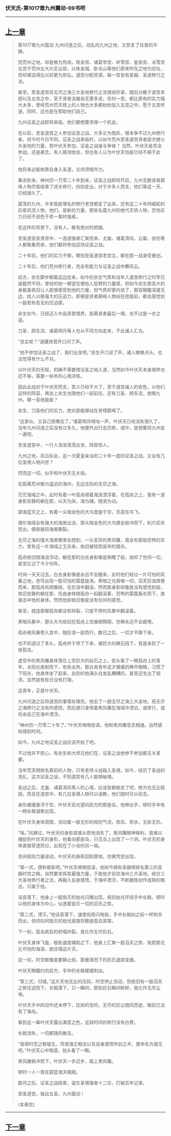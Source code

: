 ### 伏天氏-第1017章九州震动-69书吧

--------
[上一章](./56db2aa7f0fdd064362da983bc7eb5de.md)
--------


>
>
>
>第1017章九州震动
>九州问道之后，动乱的九州之地，又恢复了往昔的平静。
>
>而荒州之地，却是极为热闹，炼金宫、诸葛学宫、听雪宫、星辰宫、冰雪宫五宫于荒州五大片区出现，以炼金城、卧龙山等他们原来所在之地为旧址，但却建造得比以前更为恢弘，道宫分配资源，每一宫皆有圣器、圣道修行之法。
>
>甚至，至圣道宫将无尽之海三大圣地修行之法借阅抄录，随后分散于道宫本部以及五宫之中，至于贤者法器自无需多说，任何一宫，都比原有的实力强大太多，曾经荒州荒天榜上的人物也大多都纷纷加入五宫之中，愿于五宫传道，同时，这也是在帮助他们自己。
>
>九州证圣之战即将来临，他们都想要求得一个机会。
>
>在以前，至圣道宫之人参加证圣之战，大多沦为炮灰，根本争不过九州修行者，但今时今日不同，证圣之战来临时，以如今荒州至圣道宫贤者层次撼七大圣地的力量，若叶伏天参加，证圣之战谁与争锋？
>当然，叶伏天是否会参战，还是悬念，有人猜测他会，但也有人认为叶伏天怕是已经不屑于此了。
>
>他将来必能依靠自身入圣道，又何须借外力。
>
>春去秋来，神州历一万零二十年到来，证圣之战即将开启，九州无数贤者巅峰人物尽皆结束了闭关修行，纷纷走出，对于许多人而言，他们等这一天，已经很久了。
>
>震荡的九州，许多隐姓埋名的修行老怪都走了出来，还有这二十年间崛起的后辈风流人物，他们，是新的力量，那些名震九州的绝代天骄人物，恐怕实力已经不逊色于老一辈的强者。
>
>在这样的背景下，没有人，敢有绝对的把握。
>
>至圣道宫圣贤宫中，一道道强者汇聚而来，尤蚩、诸葛清风、云裳、徐伤等人都聚集而来，他们都将参加这场证圣之战。
>
>二十年前，他们的实力不够，哪怕至圣道宫老宫主，都在那一战身受重创。
>
>二十年后，他们荒州修行者，完全有能力与证圣之战中舞风云。
>
>前方，余生脚步朝着这边走来，如今的余生气质和当年入道宫修行之时早已是截然不同，曾经的他一眼望去便给人狂野的力量感，但如今余生那高大的身躯虽依旧让人能够感受到他的力量，但气质却更内敛了，那双眼瞳深邃无边，给人以极强大的压迫力，即便是贤者巅峰人物站在他面前，都会感觉到一股若有若无的压迫感。
>
>余生如今，已经迈入中品贤君境界，距离贤者最后一境，也不过是一步之遥。
>
>刀圣、顾东流、诸葛明月等人也从不同方向走来，于此诸人汇合。
>
>“宫主呢？”道藏贤君开口问了声。
>
>“他不参加证圣之战了，我们出发吧。”余生开口说了声，诸人微微点头，也没觉得有什么不对。
>
>以叶伏天的天赋，的确不需要借证圣之地入道，当然如今叶伏天本身境界也还不够，需要一些年的心境淬炼。
>
>因此此战对于叶伏天而言，意义已经不大了，至于道宫诸人的安危，以他们这样的阵容，再加上余生也随他们一起前往，还有刀圣、顾东流，放眼九州，哪一圣地能敌？
>
>余生、刀圣他们的实力，绝对是能够站在贤榜巅峰了。
>
>“这家伙，又自己偷懒去了。”诸葛明月嘀咕一声，叶伏天已经消失很久了，当年九州问道之后没有过多久，他便外出行走历练，或许，是想要将九州走一遍吧。
>
>至圣道宫中，一行人浩浩荡荡出发，阵容惊人。
>
>九州之地，风云际会，这一次夏皇亲设的二十年一度的证圣之战，又会有几位圣境人物问世？
>
>然而这一切，似乎和叶伏天无关般。
>
>在距离荒州极为遥远的海州，无边无际的无尽之海。
>
>茫茫海域之中，此时有着一叶孤舟顺着海浪漂浮着，在孤舟之上，竟有一道身影安静的躺在那，以天为床，海为铺，随浪为动。
>
>碧海蓝天之上，有着一头暗金色的大鸟盘旋于空，天高任鸟飞。
>
>偶尔海域会有强大的海兽出没，那头暗金色的大鸟便会俯冲而下，利爪扣杀而出，便直接将海兽撕裂。
>
>无尽之海的强大海兽哪里会想到，一头变异的黑风雕，竟会有那般恐怖的实力，曾有这一片海域之王杀来，依旧被轻而易举的猎杀。
>
>孤舟依旧随海浪浮动，躺在那的白衣身影像是熟睡了般，抛却了世间一切，甚至忘记了今夕何年。
>
>时间一天天过去，白衣身影像是永远不会醒来，此时他们经过一片可怕的风暴之地，苍穹出现一股可怕的雷霆旋涡，黑暗之光吞噬一切，滔天巨浪席卷而来，那孤舟风雨飘摇，在巨浪中翻滚，然而那身影却像是没有感觉到般，依旧安静的躺在那，任由身体随孤舟一起翻滚着，恐怖的雷霆轰杀而下，直接击中他的身体，然而他却依旧像是没有任何的感觉。
>
>甚至，就连那艘孤舟都没有碎裂，只是不停的风暴中翻滚着。
>
>黑暗风暴中，那头大鸟依旧在孤舟上空展翅翱翔，仿佛永远不会疲倦。
>
>孤舟被风暴卷入其中，随巨浪一起而行，数日之后，一切才平静下来。
>
>也不知道过了多久，孤舟终于停了下来，被巨大的礁石挡下，竟是来到了一座孤岛。
>
>虚空中的黑风雕身体落在上空巨大的岩石之上，低头看了一眼孤舟上的青年，太阳光直射而下，有些炎热，那白发青年这才缓缓的睁开眼睛，习惯了下阳光，他身体坐了起来，此刻的他满头白发乱糟糟的，甚至还生出了胡须，显然是有些日没有打理。
>
>这青年，正是叶伏天。
>
>九州问道之后将道宫的事情处理完，他去了一趟无尽之海三大圣地，观无尽之海修行之法有所感悟，而后便只身带着黑风雕在海域中漂泊，或修行、或任由自己在海中漂浮。
>
>“神州历一万零二十年了。”叶伏天喃喃低语，他和黑风雕意念相通，自然感知得到时间。
>
>如今，九州之地证圣之战应该开始了吧。
>
>不过他并不担心，有余生和大师兄他们在，证圣之战他参不参加都无关紧要。
>
>当年荒天榜排名靠前的人物，只有老师斗战踏入圣境，如今，经历了圣战的洗礼，这次证圣之战，不知道宫有几人能够破境。
>
>圣战之后，尤蚩、诸葛清风等人的心境，应该皆都蜕变了吧，修为也无比稳固，而且在道宫中，有几位圣境人物可以请教，他们随时可以前去。
>
>身形缓缓悬浮于空，叶伏天目光望向前方的那座岛，他伸出手，顿时手中有一柄长戟凝聚出现。
>
>在叶伏天身体周围，流动着一股无形的规则气流，若风、若水，无影无形。
>
>“嗡。”风拂过，叶伏天的身影直接从原地消失了，黑风雕眼神锋利，竟难以捕捉到叶伏天的身形，他看向那座岛，只见岛上出现了一个洞，叶伏天的身体直接穿透而过，出现在了小岛的另一端。
>
>空间规则力量波动，叶伏天的身影回到原地，仿佛凭空出现。
>
>“第一式，便称极影吧。”叶伏天喃喃低语，他如今拥有圣器榜排名第三的圣器时空之戟，自然要发挥其最强力量，于是他才前往海州三大圣地，结合三大圣地修行者之法，再融入自身感悟，于海中漂浮，不断磨练创作成熟的戟法，只属于他。
>
>话音落下，他身上一股毁灭的劫光闪耀出现，规则劫光环绕手中长戟，顿时以他的身体为中心，似透着毁灭一切的滔天之势。
>
>“第二式，湮灭。”他话音落下，速度宛若闪电般，手中长戟如之前一样刺杀而出，但顷刻间毁灭的劫光直接将整座孤岛笼罩。
>
>下一刻，孤岛疯狂的坍塌炸裂，竟化作无尽巨石。
>
>叶伏天身体飞旋，极影速度辅助之下，他身上汇聚一股滔天之势，宛若那无比可怕的海浪，欲压塌这片天。
>
>这一刻，时空都像是要静止般，那垂落而下的巨石速度变缓。
>
>叶伏天眼瞳扫向前方，手中的长戟缓缓刺出。
>
>“第三式，归墟。”这片天地无比的压抑，时空停止流动，但依旧有一股滔天之势压迫而下，长戟落下，只一瞬间，那些巨石瞬间粉碎，竟化作无尽尘埃。
>
>叶伏天手中的动作还未停下，压抑的空间，无尽的灰尘随风而逝，眼前已没有了海岛。
>
>看到这一幕叶伏天露出满意之色，这段时间的修行没有白费。
>
>长戟消失，一切都随风散去。
>
>“我得时空之戟墟无，凭借海王戟法以及自身感悟所创之术，便命名为墟无吧。”叶伏天心中暗道，抬头看了一眼。
>
>黑风雕俯冲而下，叶伏天一步迈步，踏上黑风雕。
>
>顿时一人一兽在碧蓝海天翱翔。
>
>数月之后，证圣之战结束，诞生圣境强者十二位，打破百年记录。
>
>至圣道宫，独出五圣，九州震动！
>
>(本章完)
>
>

--------
[下一章](./96593186b2827664c522efa527ee8e56.md)
--------
